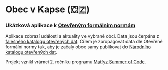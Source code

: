 # Obec v Kapse (:czech_republic:) 
### Ukázková aplikace k [Otevřeným formálním normám](https://data.gov.cz/ofn/)
Aplikace zobrazí události a aktuality ve vybrané obci. Data jsou čerpána z [falešného katalogu otevřených dat](https://oha03.mvcr.gov.cz/datové-sady). Cílem je zpropagovat data dle Otevřené formální normy tak, aby je začaly obce samy publikovat do [Národního katalogu otevřených dat](https://data.gov.cz/datov%C3%A9-sady).

Projekt vznikl vrámci 2. ročníku programu [Matfyz Summer of Code](https://d3s.mff.cuni.cz/msoc/).
